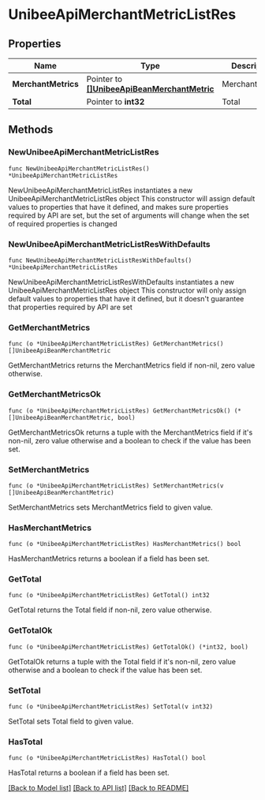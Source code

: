 # UnibeeApiMerchantMetricListRes

## Properties

Name | Type | Description | Notes
------------ | ------------- | ------------- | -------------
**MerchantMetrics** | Pointer to [**[]UnibeeApiBeanMerchantMetric**](UnibeeApiBeanMerchantMetric.md) | MerchantMetrics | [optional] 
**Total** | Pointer to **int32** | Total | [optional] 

## Methods

### NewUnibeeApiMerchantMetricListRes

`func NewUnibeeApiMerchantMetricListRes() *UnibeeApiMerchantMetricListRes`

NewUnibeeApiMerchantMetricListRes instantiates a new UnibeeApiMerchantMetricListRes object
This constructor will assign default values to properties that have it defined,
and makes sure properties required by API are set, but the set of arguments
will change when the set of required properties is changed

### NewUnibeeApiMerchantMetricListResWithDefaults

`func NewUnibeeApiMerchantMetricListResWithDefaults() *UnibeeApiMerchantMetricListRes`

NewUnibeeApiMerchantMetricListResWithDefaults instantiates a new UnibeeApiMerchantMetricListRes object
This constructor will only assign default values to properties that have it defined,
but it doesn't guarantee that properties required by API are set

### GetMerchantMetrics

`func (o *UnibeeApiMerchantMetricListRes) GetMerchantMetrics() []UnibeeApiBeanMerchantMetric`

GetMerchantMetrics returns the MerchantMetrics field if non-nil, zero value otherwise.

### GetMerchantMetricsOk

`func (o *UnibeeApiMerchantMetricListRes) GetMerchantMetricsOk() (*[]UnibeeApiBeanMerchantMetric, bool)`

GetMerchantMetricsOk returns a tuple with the MerchantMetrics field if it's non-nil, zero value otherwise
and a boolean to check if the value has been set.

### SetMerchantMetrics

`func (o *UnibeeApiMerchantMetricListRes) SetMerchantMetrics(v []UnibeeApiBeanMerchantMetric)`

SetMerchantMetrics sets MerchantMetrics field to given value.

### HasMerchantMetrics

`func (o *UnibeeApiMerchantMetricListRes) HasMerchantMetrics() bool`

HasMerchantMetrics returns a boolean if a field has been set.

### GetTotal

`func (o *UnibeeApiMerchantMetricListRes) GetTotal() int32`

GetTotal returns the Total field if non-nil, zero value otherwise.

### GetTotalOk

`func (o *UnibeeApiMerchantMetricListRes) GetTotalOk() (*int32, bool)`

GetTotalOk returns a tuple with the Total field if it's non-nil, zero value otherwise
and a boolean to check if the value has been set.

### SetTotal

`func (o *UnibeeApiMerchantMetricListRes) SetTotal(v int32)`

SetTotal sets Total field to given value.

### HasTotal

`func (o *UnibeeApiMerchantMetricListRes) HasTotal() bool`

HasTotal returns a boolean if a field has been set.


[[Back to Model list]](../README.md#documentation-for-models) [[Back to API list]](../README.md#documentation-for-api-endpoints) [[Back to README]](../README.md)


